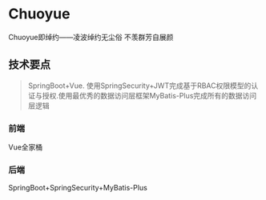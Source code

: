 # Chuoyue
Chuoyue即绰约——凌波绰约无尘俗 不羡群芳自展颜

## 技术要点
> SpringBoot+Vue. 使用SpringSecurity+JWT完成基于RBAC权限模型的认证与授权.使用最优秀的数据访问层框架MyBatis-Plus完成所有的数据访问层逻辑
### 前端
Vue全家桶

### 后端
SpringBoot+SpringSecurity+MyBatis-Plus